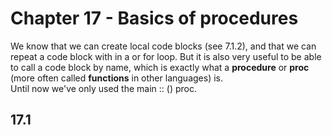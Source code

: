 # Chapter 17 - Basics of procedures

We know that we can create local code blocks (see 7.1.2), and that we can repeat a code block with in a or for loop. But it is also very useful to be able to call a code block by name, which is exactly what a **procedure** or **proc** (more often called **functions** in other languages) is.  
Until now we've only used the main :: () proc.

## 17.1 

```c++
```

